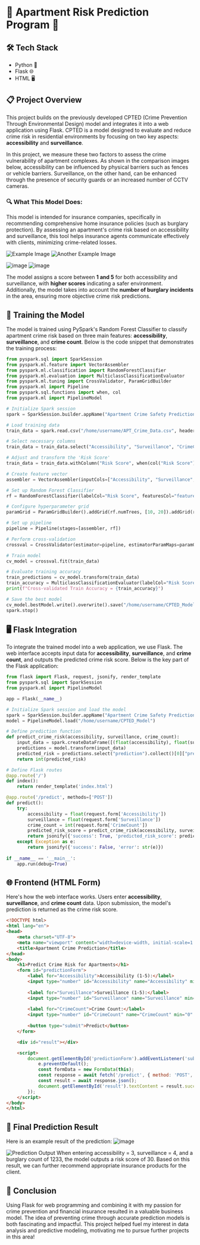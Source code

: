 # 🏢 Apartment Risk Prediction Program 🏢

## 🛠 Tech Stack
- Python 🐍
- Flask 🌐
- HTML 🖥️

## 📋 Project Overview
This project builds on the previously developed CPTED (Crime Prevention Through Environmental Design) model and integrates it into a web application using Flask. CPTED is a model designed to evaluate and reduce crime risk in residential environments by focusing on two key aspects: **accessibility** and **surveillance**.

In this project, we measure these two factors to assess the crime vulnerability of apartment complexes. As shown in the comparison images below, accessibility can be influenced by physical barriers such as fences or vehicle barriers. Surveillance, on the other hand, can be enhanced through the presence of security guards or an increased number of CCTV cameras.

### 🔍 What This Model Does:
This model is intended for insurance companies, specifically in recommending comprehensive home insurance policies (such as burglary protection). By assessing an apartment's crime risk based on accessibility and surveillance, this tool helps insurance agents communicate effectively with clients, minimizing crime-related losses.

![Example Image](https://github.com/user-attachments/assets/bb85d50a-7fd4-45b7-91ee-3657fcefd626)
![Another Example Image](https://github.com/user-attachments/assets/5415a7f4-0d70-413f-8ea3-53043b785880)

![image](https://github.com/user-attachments/assets/5ba4d50d-e94c-4dd3-a341-9e9136e42d36)
![image](https://github.com/user-attachments/assets/cdd01020-ac93-4712-8c70-b2639c5a760e)


The model assigns a score between **1 and 5** for both accessibility and surveillance, with **higher scores** indicating a safer environment. Additionally, the model takes into account the **number of burglary incidents** in the area, ensuring more objective crime risk predictions.

## 🧠 Training the Model
The model is trained using PySpark's Random Forest Classifier to classify apartment crime risk based on three main features: **accessibility**, **surveillance**, and **crime count**. Below is the code snippet that demonstrates the training process:

```python
from pyspark.sql import SparkSession
from pyspark.ml.feature import VectorAssembler
from pyspark.ml.classification import RandomForestClassifier
from pyspark.ml.evaluation import MulticlassClassificationEvaluator
from pyspark.ml.tuning import CrossValidator, ParamGridBuilder
from pyspark.ml import Pipeline
from pyspark.sql.functions import when, col
from pyspark.ml import PipelineModel

# Initialize Spark session
spark = SparkSession.builder.appName("Apartment Crime Safety Prediction").getOrCreate()

# Load training data
train_data = spark.read.csv("/home/username/APT_Crime_Data.csv", header=True, inferSchema=True)

# Select necessary columns
train_data = train_data.select("Accessibility", "Surveillance", "CrimeCount", "Risk Score")

# Adjust and transform the 'Risk Score'
train_data = train_data.withColumn("Risk Score", when(col("Risk Score") >= 100, 99).otherwise(col("Risk Score").cast("integer")))

# Create feature vector
assembler = VectorAssembler(inputCols=["Accessibility", "Surveillance", "CrimeCount"], outputCol="features")

# Set up Random Forest Classifier
rf = RandomForestClassifier(labelCol="Risk Score", featuresCol="features")

# Configure hyperparameter grid
paramGrid = ParamGridBuilder().addGrid(rf.numTrees, [10, 20]).addGrid(rf.maxDepth, [5, 10]).build()

# Set up pipeline
pipeline = Pipeline(stages=[assembler, rf])

# Perform cross-validation
crossval = CrossValidator(estimator=pipeline, estimatorParamMaps=paramGrid, evaluator=MulticlassClassificationEvaluator(labelCol="Risk Score", predictionCol="prediction", metricName="accuracy"), numFolds=3)

# Train model
cv_model = crossval.fit(train_data)

# Evaluate training accuracy
train_predictions = cv_model.transform(train_data)
train_accuracy = MulticlassClassificationEvaluator(labelCol="Risk Score", predictionCol="prediction", metricName="accuracy").evaluate(train_predictions)
print(f"Cross-validated Train Accuracy = {train_accuracy}")

# Save the best model
cv_model.bestModel.write().overwrite().save("/home/username/CPTED_Model")
spark.stop()
```

## 🖥️ Flask Integration
To integrate the trained model into a web application, we use Flask. The web interface accepts input data for **accessibility**, **surveillance**, and **crime count**, and outputs the predicted crime risk score. Below is the key part of the Flask application:

```python
from flask import Flask, request, jsonify, render_template
from pyspark.sql import SparkSession
from pyspark.ml import PipelineModel

app = Flask(__name__)

# Initialize Spark session and load the model
spark = SparkSession.builder.appName("Apartment Crime Safety Prediction").getOrCreate()
model = PipelineModel.load("/home/username/CPTED_Model")

# Define prediction function
def predict_crime_risk(accessibility, surveillance, crime_count):
    input_data = spark.createDataFrame([(float(accessibility), float(surveillance), int(crime_count))], ["Accessibility", "Surveillance", "Crime Count"])
    predictions = model.transform(input_data)
    predicted_risk = predictions.select("prediction").collect()[0]["prediction"]
    return int(predicted_risk)

# Define Flask routes
@app.route('/')
def index():
    return render_template('index.html')

@app.route('/predict', methods=['POST'])
def predict():
    try:
        accessibility = float(request.form['Accessibility'])
        surveillance = float(request.form['Surveillance'])
        crime_count = int(request.form['CrimeCount'])
        predicted_risk_score = predict_crime_risk(accessibility, surveillance, crime_count)
        return jsonify({'success': True, 'predicted_risk_score': predicted_risk_score})
    except Exception as e:
        return jsonify({'success': False, 'error': str(e)})
    
if __name__ == '__main__':
    app.run(debug=True)
```

## 🌐 Frontend (HTML Form)
Here's how the web interface works. Users enter **accessibility**, **surveillance**, and **crime count** data. Upon submission, the model's prediction is returned as the crime risk score.

```html
<!DOCTYPE html>
<html lang="en">
<head>
    <meta charset="UTF-8">
    <meta name="viewport" content="width=device-width, initial-scale=1.0">
    <title>Apartment Crime Prediction</title>
</head>
<body>
    <h1>Predict Crime Risk for Apartments</h1>
    <form id="predictionForm">
        <label for="Accessibility">Accessibility (1-5):</label>
        <input type="number" id="Accessibility" name="Accessibility" min="1" max="5" required><br>
        
        <label for="Surveillance">Surveillance (1-5):</label>
        <input type="number" id="Surveillance" name="Surveillance" min="1" max="5" required><br>
        
        <label for="CrimeCount">Crime Count:</label>
        <input type="number" id="CrimeCount" name="CrimeCount" min="0" required><br>
        
        <button type="submit">Predict</button>
    </form>

    <div id="result"></div>

    <script>
        document.getElementById('predictionForm').addEventListener('submit', async function(e) {
            e.preventDefault();
            const formData = new FormData(this);
            const response = await fetch('/predict', { method: 'POST', body: formData });
            const result = await response.json();
            document.getElementById('result').textContent = result.success ? `Predicted Risk Score: ${result.predicted_risk_score}` : `Error: ${result.error}`;
        });
    </script>
</body>
</html>
```

## 🎉 Final Prediction Result
Here is an example result of the prediction:
![image](https://github.com/user-attachments/assets/4d33973c-b5f9-41e4-aa79-4fb106c25698)

![Prediction Output](https://github.com/user-attachments/assets/e2d625e4-e083-4d04-99d4-ffc134137fdb)
When entering accessibility = 3, surveillance = 4, and a burglary count of 1233, the model outputs a risk score of 30. Based on this result, we can further recommend appropriate insurance products for the client.

## 🏁 Conclusion
Using Flask for web programming and combining it with my passion for crime prevention and financial insurance resulted in a valuable business model. The idea of preventing crime through accurate prediction models is both fascinating and impactful. This project helped fuel my interest in data analysis and predictive modeling, motivating me to pursue further projects in this area!

